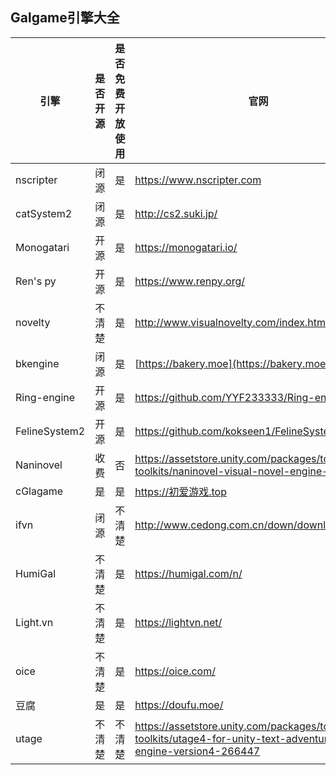 ## Galgame引擎大全


| 引擎       | 是否开源 | 是否免费开放使用 | 官网                                      |
| ------------ | ---------- | ----------------- | ------------------------------------------ |
| nscripter  | 闭源     | 是               | https://www.nscripter.com                 |
| catSystem2 | 闭源     | 是               | http://cs2.suki.jp/                       |
| Monogatari | 开源     | 是               | https://monogatari.io/                    |
| Ren's py   | 开源     | 是               | https://www.renpy.org/                    |
| novelty    | 不清楚   | 是               | http://www.visualnovelty.com/index.html   |
| bkengine   | 闭源     | 是               | [https://bakery.moe](https://bakery.moe/) |
| Ring-engine| 开源     | 是               | https://github.com/YYF233333/Ring-engine |
| FelineSystem2 | 开源 | 是                | https://github.com/kokseen1/FelineSystem2|
| Naninovel | 收费| 否 | https://assetstore.unity.com/packages/tools/game-toolkits/naninovel-visual-novel-engine-135453 |
|cGlagame | 是 | 是 |https://初爱游戏.top|
| ifvn | 闭源 | 不清楚 | http://www.cedong.com.cn/down/download_vn.html|
| HumiGal | 不清楚 | 是 | https://humigal.com/n/|
| Light.vn | 不清楚 | 是 | https://lightvn.net/|
| oice | 不清楚 | 是 | https://oice.com/ |
| 豆腐 | 是 | 是 | https://doufu.moe/|
| utage |  不清楚 | 不清楚|https://assetstore.unity.com/packages/tools/game-toolkits/utage4-for-unity-text-adventure-game-engine-version4-266447 |